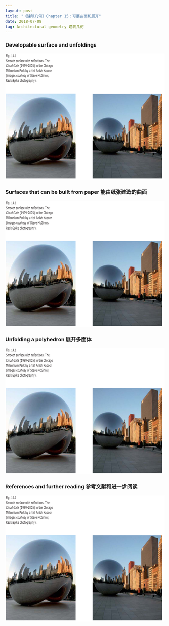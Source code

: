 ```yaml
---
layout: post
title: "《建筑几何》Chapter 15：可展曲面和展开"
date: 2018-07-08
tag: Architectural geometry 建筑几何  
---
```

### Developable surface and unfoldings
<img src="/images/posts/AG/14-1 cloud gate.png" height="400" width="800">








### Surfaces that can be built from paper 能由纸张建造的曲面
<img src="/images/posts/AG/14-1 cloud gate.png" height="400" width="800">









### Unfolding a polyhedron 展开多面体
<img src="/images/posts/AG/14-1 cloud gate.png" height="400" width="800">











### References and further reading 参考文献和进一步阅读
<img src="/images/posts/AG/14-1 cloud gate.png" height="400" width="800">
